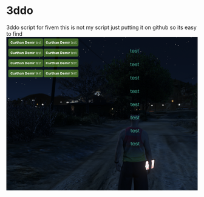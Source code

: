 # 3ddo
3ddo script for fivem this is not my script just putting it on github so its easy to find
![image](https://github.com/Gold14567/3ddo/blob/main/3ddoimage.png?raw=true)
